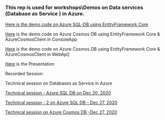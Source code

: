 ### This rep is used for workshops\Demos on Data services (Database as Service ) in Azure. 



[Here is the demo code on Azure SQL-DB using EntityFramework Core](https://github.com/KollaRajesh/AztdDataServices/tree/main/Az-SQL)


[Here](https://github.com/KollaRajesh/AztdDataServices/tree/main/Az-Cosmos/Demo.AzCosmos/Demo.AzCosmos.EFCore.ConsoleApp)
 is the demo code on Azure Cosmos DB using EntityFramework Core & AzureCosmosClient in ConsoleApp

[Here](https://github.com/KollaRajesh/AztdDataServices/tree/main/Az-Cosmos/Demo.AzCosmos/Demo.AzCosmos.EFCore.WebApiApp)
 is the demo code on Azure Cosmos DB using EntityFramework Core & AzureCosmosClient in WebApi]

[Here](https://github.com/KollaRajesh/AztdDataServices/blob/main/AzureDatabaseServices.pdf) is the Presentation



Recorded Session: 

Technical session on Databases as Service in Azure

[Technical session - Azure SQL DB on Dec 20, 2020](https://youtu.be/Cl4IDpc_0yc)

[Technical session - 2 on Azure SQL DB - Dec 27, 2020](https://youtu.be/_4lZ54eI3F0)


[Technical session on Azure Cosmos DB -Dec 27, 2020](https://youtu.be/rtDwX1K_64k)
